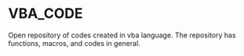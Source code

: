 # VBA_CODE
 Open repository of codes created in vba language. The repository has functions, macros, and codes in general.
